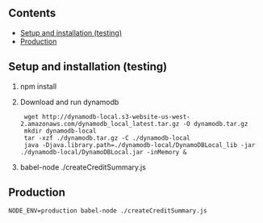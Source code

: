 <!-- START doctoc generated TOC please keep comment here to allow auto update -->
<!-- DON'T EDIT THIS SECTION, INSTEAD RE-RUN doctoc TO UPDATE -->
## Contents

- [Setup and installation (testing)](#setup-and-installation-testing)
- [Production](#production)

<!-- END doctoc generated TOC please keep comment here to allow auto update -->

## Setup and installation (testing)
1. npm install
2. Download and run dynamodb
        
        wget http://dynamodb-local.s3-website-us-west-2.amazonaws.com/dynamodb_local_latest.tar.gz -O dynamodb.tar.gz
        mkdir dynamodb-local
        tar -xzf ./dynamodb.tar.gz -C ./dynamodb-local
        java -Djava.library.path=./dynamodb-local/DynamoDBLocal_lib -jar ./dynamodb-local/DynamoDBLocal.jar -inMemory &
        
3. babel-node ./createCreditSummary.js

## Production
`NODE_ENV=production babel-node ./createCreditSummary.js`
